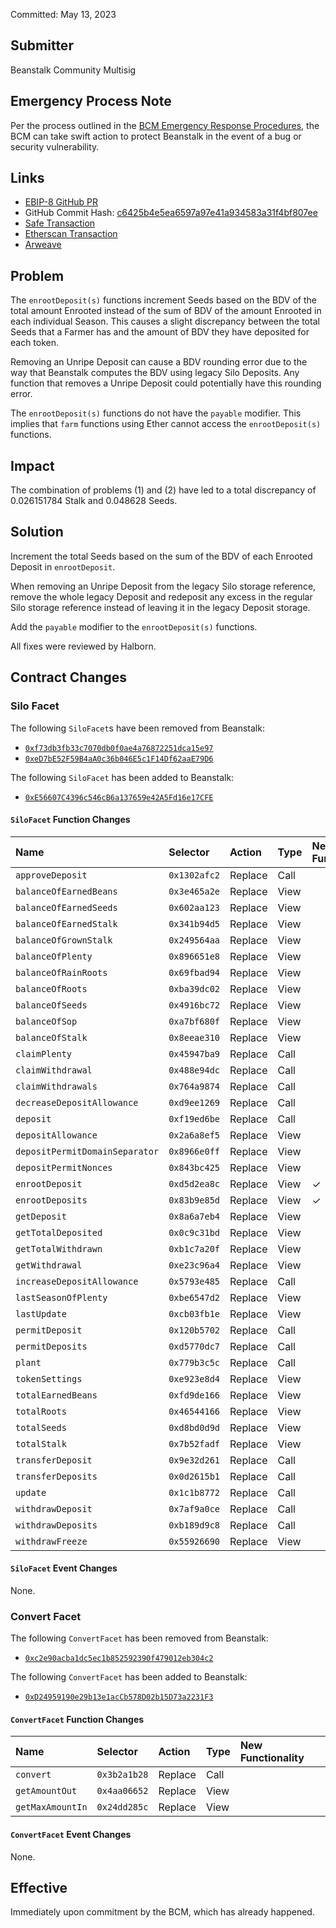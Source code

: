 Committed: May 13, 2023

## Submitter

Beanstalk Community Multisig

## Emergency Process Note

Per the process outlined in the [BCM Emergency Response Procedures](https://docs.bean.money/almanac/governance/beanstalk/bcm-process#emergency-response-procedures), the BCM can take swift action to protect Beanstalk in the event of a bug or security vulnerability.

## Links

- [EBIP-8 GitHub PR](https://github.com/BeanstalkFarms/Beanstalk/pull/389)
- GitHub Commit Hash: [c6425b4e5ea6597a97e41a934583a31f4bf807ee](https://github.com/BeanstalkFarms/Beanstalk/pull/389/commits/c6425b4e5ea6597a97e41a934583a31f4bf807ee)
- [Safe Transaction](https://app.safe.global/transactions/tx?safe=eth:0xa9bA2C40b263843C04d344727b954A545c81D043&id=multisig_0xa9bA2C40b263843C04d344727b954A545c81D043_0x250bd3ef43d5d621905ade02204da27eafc06c0d97bd774fd0b7ceead93c2f31)
- [Etherscan Transaction](https://etherscan.io/tx/0x22e529e7f7a4f9b530586d02befd70ff471d925e5f7e373d2395f8b81c061bc4)
- [Arweave](https://arweave.net/bnLvAXT1eM2vVh76iPXU-k71PPJ4KxGIz-StF5KqY-c)

## Problem

The `enrootDeposit(s)` functions increment Seeds based on the BDV of the total amount Enrooted instead of the sum of BDV of the amount Enrooted in each individual Season. This causes a slight discrepancy between the total Seeds that a Farmer has and the amount of BDV they have deposited for each token.

Removing an Unripe Deposit can cause a BDV rounding error due to the way that Beanstalk computes the BDV using legacy Silo Deposits. Any function that removes a Unripe Deposit could potentially have this rounding error.

The `enrootDeposit(s)` functions do not have the `payable` modifier. This implies that `farm` functions using Ether cannot access the `enrootDeposit(s)` functions.

## Impact

The combination of problems (1) and (2) have led to a total discrepancy of 0.026151784 Stalk and 0.048628 Seeds.

## Solution

Increment the total Seeds based on the sum of the BDV of each Enrooted Deposit in `enrootDeposit`.

When removing an Unripe Deposit from the legacy Silo storage reference, remove the whole legacy Deposit and redeposit any excess in the regular Silo storage reference instead of leaving it in the legacy Deposit storage.

Add the `payable` modifier to the `enrootDeposit(s)` functions.

All fixes were reviewed by Halborn.

## Contract Changes

### Silo Facet

The following `SiloFacet`s have been removed from Beanstalk:
* [`0xf73db3fb33c7070db0f0ae4a76872251dca15e97`](https://etherscan.io/address/0xf73db3fb33c7070db0f0ae4a76872251dca15e97#code)
* [`0xeD7bE52F59B4aA0c36b046E5c1F14Df62aaE79D6`](https://etherscan.io/address/0xeD7bE52F59B4aA0c36b046E5c1F14Df62aaE79D6#code)

The following `SiloFacet` has been added to Beanstalk:
* [`0xE56607C4396c546cB6a137659e42A5Fd16e17CFE`](https://etherscan.io/address/0xE56607C4396c546cB6a137659e42A5Fd16e17CFE#code)

#### `SiloFacet` Function Changes

|  Name                            |  Selector     |  Action   | Type | New Functionality |
|:---------------------------------|:--------------|:----------|:-----|:------------------|
| `approveDeposit`                 | `0x1302afc2`  |  Replace  | Call |                   |
| `balanceOfEarnedBeans`           | `0x3e465a2e`  |  Replace  | View |                   |
| `balanceOfEarnedSeeds`           | `0x602aa123`  |  Replace  | View |                   |
| `balanceOfEarnedStalk`           | `0x341b94d5`  |  Replace  | View |                   |
| `balanceOfGrownStalk`            | `0x249564aa`  |  Replace  | View |                   |
| `balanceOfPlenty`                | `0x896651e8`  |  Replace  | View |                   |
| `balanceOfRainRoots`             | `0x69fbad94`  |  Replace  | View |                   |
| `balanceOfRoots`                 | `0xba39dc02`  |  Replace  | View |                   |
| `balanceOfSeeds`                 | `0x4916bc72`  |  Replace  | View |                   |
| `balanceOfSop`                   | `0xa7bf680f`  |  Replace  | View |                   |
| `balanceOfStalk`                 | `0x8eeae310`  |  Replace  | View |                   |
| `claimPlenty`                    | `0x45947ba9`  |  Replace  | Call |                   |
| `claimWithdrawal`                | `0x488e94dc`  |  Replace  | Call |                   |
| `claimWithdrawals`               | `0x764a9874`  |  Replace  | Call |                   |
| `decreaseDepositAllowance`       | `0xd9ee1269`  |  Replace  | Call |                   |
| `deposit`                        | `0xf19ed6be`  |  Replace  | Call |                   |
| `depositAllowance`               | `0x2a6a8ef5`  |  Replace  | View |                   |
| `depositPermitDomainSeparator`   | `0x8966e0ff`  |  Replace  | View |                   |
| `depositPermitNonces`            | `0x843bc425`  |  Replace  | View |                   |
| `enrootDeposit`                  | `0xd5d2ea8c`  |  Replace  | View |  &check;          |
| `enrootDeposits`                 | `0x83b9e85d`  |  Replace  | View |  &check;          |
| `getDeposit`                     | `0x8a6a7eb4`  |  Replace  | View |                   |
| `getTotalDeposited`              | `0x0c9c31bd`  |  Replace  | View |                   |
| `getTotalWithdrawn`              | `0xb1c7a20f`  |  Replace  | View |                   |
| `getWithdrawal`                  | `0xe23c96a4`  |  Replace  | View |                   |
| `increaseDepositAllowance`       | `0x5793e485`  |  Replace  | Call |                   |
| `lastSeasonOfPlenty`             | `0xbe6547d2`  |  Replace  | View |                   |
| `lastUpdate`                     | `0xcb03fb1e`  |  Replace  | View |                   |
| `permitDeposit`                  | `0x120b5702`  |  Replace  | Call |                   |
| `permitDeposits`                 | `0xd5770dc7`  |  Replace  | Call |                   |
| `plant`                          | `0x779b3c5c`  |  Replace  | Call |                   |
| `tokenSettings`                  | `0xe923e8d4`  |  Replace  | View |                   |
| `totalEarnedBeans`               | `0xfd9de166`  |  Replace  | View |                   |
| `totalRoots`                     | `0x46544166`  |  Replace  | View |                   |
| `totalSeeds`                     | `0xd8bd0d9d`  |  Replace  | View |                   |
| `totalStalk`                     | `0x7b52fadf`  |  Replace  | View |                   |
| `transferDeposit`                | `0x9e32d261`  |  Replace  | Call |                   |
| `transferDeposits`               | `0x0d2615b1`  |  Replace  | Call |                   |
| `update`                         | `0x1c1b8772`  |  Replace  | Call |                   |
| `withdrawDeposit`                | `0x7af9a0ce`  |  Replace  | Call |                   |
| `withdrawDeposits`               | `0xb189d9c8`  |  Replace  | Call |                   |
| `withdrawFreeze`                 | `0x55926690`  |  Replace  | View |                   |
    
#### `SiloFacet` Event Changes

None.

### Convert Facet

The following `ConvertFacet` has been removed from Beanstalk:
* [`0xc2e90acba1dc5ec1b852592390f479012eb304c2`](https://etherscan.io/address/0xc2e90acba1dc5ec1b852592390f479012eb304c2#code)

The following `ConvertFacet` has been added to Beanstalk:
* [`0xD24959190e29b13e1acCb578D02b15D73a2231F3`](https://etherscan.io/address/0xD24959190e29b13e1acCb578D02b15D73a2231F3#code)

#### `ConvertFacet` Function Changes

|  Name             |  Selector     |  Action   | Type | New Functionality |
|:------------------|:--------------|:----------|:-----|:------------------|
| `convert`         | `0x3b2a1b28`  |  Replace  | Call |                   |
| `getAmountOut`    | `0x4aa06652`  |  Replace  | View |                   |
| `getMaxAmountIn`  | `0x24dd285c`  |  Replace  | View |                   |

#### `ConvertFacet` Event Changes

None.

## Effective

Immediately upon commitment by the BCM, which has already happened.
    
